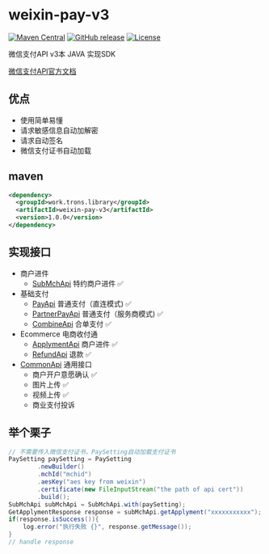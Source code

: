 weixin-pay-v3
============

[![Maven Central](https://maven-badges.herokuapp.com/maven-central/work.trons.library/weixin-pay-v3/badge.svg)](https://maven-badges.herokuapp.com/maven-central/work.trons.library/weixin-pay-v3/)
[![GitHub release](https://img.shields.io/github/release/TRonsbibubibu/weixin-pay-v3.svg)](https://github.com/TRonsbibubibu/weixin-pay-v3/releases)
[![License](https://img.shields.io/badge/license-Apache%202-4EB1BA.svg)](https://www.apache.org/licenses/LICENSE-2.0.html)

微信支付API v3本 JAVA 实现SDK

[微信支付API官方文档](https://pay.weixin.qq.com/wiki/doc/apiv3/wxpay/pages/Overview.shtml)

## 优点
* 使用简单易懂
* 请求敏感信息自动加解密
* 请求自动签名
* 微信支付证书自动加载

## maven
```xml
<dependency>
  <groupId>work.trons.library</groupId>
  <artifactId>weixin-pay-v3</artifactId>
  <version>1.0.0</version>
</dependency>
```



## 实现接口

* 商户进件
  * [SubMchApi]() 特约商户进件 ✅ 
* 基础支付 
  * [PayApi]() 普通支付（直连模式) ✅
  * [PartnerPayApi]() 普通支付（服务商模式) ✅
  * [CombineApi]() 合单支付 ✅
* Ecommerce 电商收付通
  * [ApplymentApi]() 商户进件 ✅ 
  * [RefundApi]() 退款 ✅ 
* [CommonApi]() 通用接口
  * 商户开户意愿确认 ✅
  * 图片上传 ✅
  * 视频上传 ✅
  * 商业支付投诉

## 举个栗子
```java
// 不需要传入微信支付证书，PaySetting自动加载支付证书
PaySetting paySetting = PaySetting
        .newBuilder()
        .mchId("mchid")
        .aesKey("aes key from weixin")
        .certificate(new FileInputStream("the path of api cert"))
        .build();
SubMchApi subMchApi = SubMchApi.with(paySetting);
GetApplymentResponse response = subMchApi.getApplyment("xxxxxxxxxxx");
if(response.isSuccess()){
    log.error("执行失败 {}", response.getMessage());
}
// handle response
```
